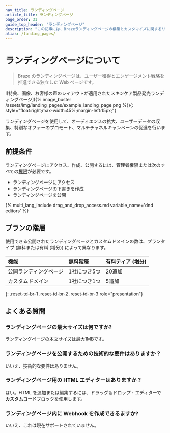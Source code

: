 ```yaml
---
nav_title: ランディングページ
article_title: ランディングページ
page_order: 31
guide_top_header: "ランディングページ"
description: "この記事には、Brazeランディングページの構築とカスタマイズに関するリソースが含まれている。"
alias: /landing_pages/
---
```


# ランディングページについて

> Braze のランディングページは、ユーザー獲得とエンゲージメント戦略を推進できる独立した Web ページです。

![特典、画像、お客様の声のレイアウトが適用されたスキンケア製品発売ランディングページ]({% image_buster /assets/img/landing_pages/example_landing_page.png %}){: style="float:right;max-width:45%;margin-left:15px;"}

ランディングページを使用して、オーディエンスの拡大、ユーザーデータの収集、特別なオファーのプロモート、マルチチャネルキャンペーンの促進を行います。

## 前提条件

ランディングページにアクセス、作成、公開するには、管理者権限または次のすべての[権限]({{site.baseurl}}/user_guide/administrative/app_settings/manage_your_braze_users/user_permissions/#list-of-permissions)が必要です。

- ランディングページにアクセス
- ランディングページの下書きを作成
- ランディングページを公開

{% multi_lang_include drag_and_drop_access.md variable_name='dnd editors' %}

## プランの階層

使用できる公開されたランディングページとカスタムドメインの数は、プランタイプ (無料または有料 (増分)) によって異なります。

| 機能                                                                                                   | 無料階層     | 有料ティア (増分)     |
| :---------------------------------------------------------------------------------------------------------------- | :--------------- | ----------------- |
| 公開ランディングページ                                                                 | 1社につき5つ | 20追加 |
| カスタムドメイン          | 1社につき1つ | 5追加 |
{: .reset-td-br-1 .reset-td-br-2 .reset-td-br-3 role="presentation"}

## よくある質問

### ランディングページの最大サイズは何ですか?

ランディングページの本文サイズは最大1MBです。

### ランディングページを公開するための技術的な要件はありますか？

いいえ、技術的な要件はありません。

### ランディングページ用の HTML エディターはありますか？

はい。HTML を追加または編集するには、ドラッグ＆ドロップ・エディターで**カスタムコード**ブロックを使用します。

### ランディングページ内に Webhook を作成できるますか?

いいえ、これは現在サポートされていません。

